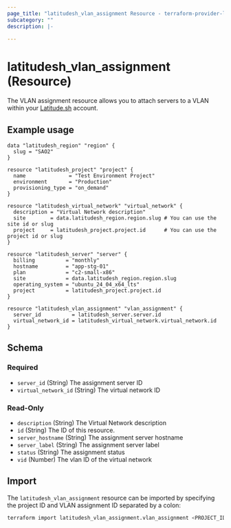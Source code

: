 ```yaml
---
page_title: "latitudesh_vlan_assignment Resource - terraform-provider-latitudesh"
subcategory: ""
description: |-
  
---
```


# latitudesh_vlan_assignment (Resource)

The VLAN assignment resource allows you to attach servers to a VLAN within your [Latitude.sh](https://latitude.sh/) account.

## Example usage

```hcl
data "latitudesh_region" "region" {
  slug = "SAO2"
}

resource "latitudesh_project" "project" {
  name              = "Test Environment Project"
  environment       = "Production"
  provisioning_type = "on_demand"
}

resource "latitudesh_virtual_network" "virtual_network" {
  description = "Virtual Network description"
  site        = data.latitudesh_region.region.slug # You can use the site id or slug
  project     = latitudesh_project.project.id      # You can use the project id or slug
}

resource "latitudesh_server" "server" {
  billing          = "monthly"
  hostname         = "app-stg-01"
  plan             = "c2-small-x86"
  site             = data.latitudesh_region.region.slug
  operating_system = "ubuntu_24_04_x64_lts"
  project          = latitudesh_project.project.id
}

resource "latitudesh_vlan_assignment" "vlan_assignment" {
  server_id          = latitudesh_server.server.id
  virtual_network_id = latitudesh_virtual_network.virtual_network.id
}
```

<!-- schema generated by tfplugindocs -->
## Schema

### Required

- `server_id` (String) The assignment server ID
- `virtual_network_id` (String) The virtual network ID

### Read-Only

- `description` (String) The Virtual Network description
- `id` (String) The ID of this resource.
- `server_hostname` (String) The assignment server hostname
- `server_label` (String) The assignment server label
- `status` (String) The assignment status
- `vid` (Number) The vlan ID of the virtual network

## Import

The `latitudesh_vlan_assignment` resource can be imported by specifying the project ID and VLAN assignment ID separated by a colon:

```sh
terraform import latitudesh_vlan_assignment.vlan_assignment <PROJECT_ID>:<VLAN_ASSIGNMENT_ID>
```
